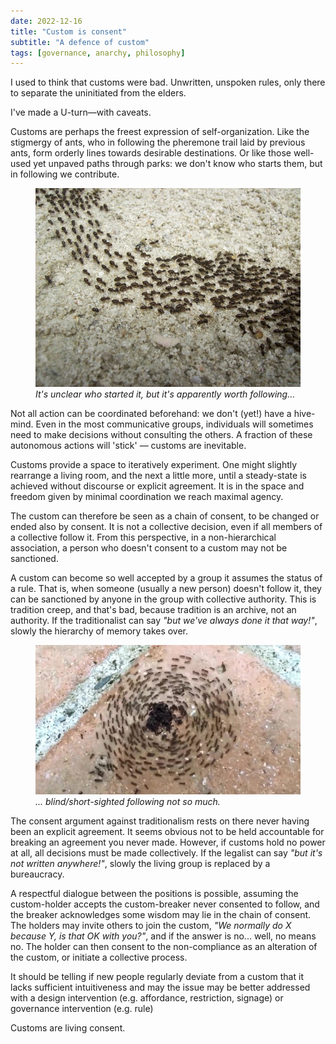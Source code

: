 ```yaml
---
date: 2022-12-16
title: "Custom is consent"
subtitle: "A defence of custom"
tags: [governance, anarchy, philosophy]
---
```


I used to think that customs were bad. Unwritten, unspoken rules, only there to separate the uninitiated from the elders.

I've made a U-turn—with caveats.

Customs are perhaps the freest expression of self-organization. Like the stigmergy of ants, who in following the pheremone trail laid by previous ants, form orderly lines towards desirable destinations. Or like those well-used yet unpaved paths through parks: we don't know who starts them, but in following we contribute. 

<figure>
	<img src="img/antline.jpg" alt="A mass of ants, walking in a broad line together.">
	<figcaption><i>It's unclear who started it, but it's apparently worth following...</i></figcaption>
</figure>

Not all action can be coordinated beforehand: we don't (yet!) have a hive-mind. Even in the most communicative groups, individuals will sometimes need to make decisions without consulting the others. A fraction of these autonomous actions will 'stick' — customs are inevitable.

Customs provide a space to iteratively experiment. One might slightly rearrange a living room, and the next a little more, until a steady-state is achieved without discourse or explicit agreement. It is in the space and freedom given by minimal coordination we reach maximal agency.

The custom can therefore be seen as a chain of consent, to be changed or ended also by consent. It is not a collective decision, even if all members of a collective follow it. From this perspective, in a non-hierarchical association, a person who doesn't consent to a custom may not be sanctioned.

A custom can become so well accepted by a group it assumes the status of a rule. That is, when someone (usually a new person) doesn't follow it, they can be sanctioned by anyone in the group with collective authority. This is tradition creep, and that's bad, because tradition is an archive, not an authority. If the traditionalist can say _"but we've always done it that way!"_, slowly the hierarchy of memory takes over. 

<figure>
	<img src="img/antspiral.jpg" alt="A mass of ants, rotating in a spiral.">
	<figcaption><i>... blind/short-sighted following not so much.</i></figcaption>
</figure>

The consent argument against traditionalism rests on there never having been an explicit agreement. It seems obvious not to be held accountable for breaking an agreement you never made. However, if customs hold no power at all, all decisions must be made collectively. If the legalist can say _"but it's not written anywhere!"_, slowly the living group is replaced by a bureaucracy.

A respectful dialogue between the positions is possible, assuming the custom-holder accepts the custom-breaker never consented to follow, and the breaker acknowledges some wisdom may lie in the chain of consent. The holders may invite others to join the custom, _"We normally do X because Y, is that OK with you?"_, and if the answer is no... well, no means no. The holder can then consent to the non-compliance as an alteration of the custom, or initiate a collective process.

It should be telling if new people regularly deviate from a custom that it lacks sufficient intuitiveness and may the issue may be better addressed with a design intervention (e.g. affordance, restriction, signage) or governance intervention (e.g. rule)

Customs are living consent.
